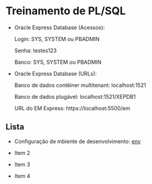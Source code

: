 # Treinamento de PL/SQL

- Oracle Express Database (Acessos):

    Login: SYS, SYSTEM ou PBADMIN

    Senha: testes123
    
    Banco: SYS, SYSTEM ou PBADMIN

- Oracle Express Database (URLs):

    Banco de dados contêiner multitenant: localhost:1521

    Banco de dados plugável: localhost:1521/XEPDB1

    URL do EM Express: https://localhost:5500/em

## Lista

- Configuração de mbiente de desenvolvimento: <a href="https://github.com/PkMs7/pl-sql-alura/tree/main/env">env</a>

- Item 2

- Item 3

- Item 4